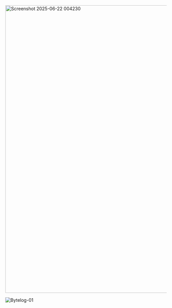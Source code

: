 <img width="901" alt="Screenshot 2025-06-22 004230" src="https://github.com/user-attachments/assets/633e8f21-f135-41ef-bce8-c2e44e06e050" />

![Bytelog-01](https://github.com/user-attachments/assets/a61f1ce7-7602-43a2-9473-78fa03a508dc)



















